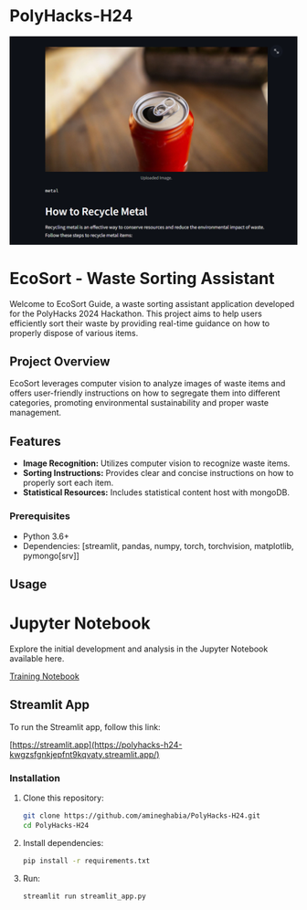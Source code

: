 # PolyHacks-H24

![metal](metal.PNG)

# EcoSort - Waste Sorting Assistant

Welcome to EcoSort Guide, a waste sorting assistant application developed for the PolyHacks 2024 Hackathon. This project aims to help users efficiently sort their waste by providing real-time guidance on how to properly dispose of various items.

## Project Overview

EcoSort leverages computer vision to analyze images of waste items and offers user-friendly instructions on how to segregate them into different categories, promoting environmental sustainability and proper waste management.

## Features

- **Image Recognition:** Utilizes computer vision to recognize waste items.
- **Sorting Instructions:** Provides clear and concise instructions on how to properly sort each item.
- **Statistical Resources:** Includes statistical content host with mongoDB.

### Prerequisites

- Python 3.6+
- Dependencies: [streamlit, pandas, numpy, torch, torchvision, matplotlib, pymongo[srv]]
  
## Usage
# Jupyter Notebook
Explore the initial development and analysis in the Jupyter Notebook available here.

[Training Notebook](hackathon-2024.ipynb)

## Streamlit App
To run the Streamlit app, follow this link:

[https://streamlit.app](https://polyhacks-h24-kwgzsfgnkjepfnt9kqvaty.streamlit.app/)

### Installation

1. Clone this repository:

   ```bash
   git clone https://github.com/amineghabia/PolyHacks-H24.git
   cd PolyHacks-H24
   ```
2. Install dependencies:

    ```bash
   pip install -r requirements.txt
   ```

3. Run:
    ```bash
   streamlit run streamlit_app.py
   ```
